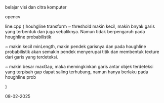 belajar visi dan citra komputer 

opencv

line.cpp {
    houhgline transform
~ threshold makin kecil, makin bnyak garis yang terbentuk dan juga sebaliknya. Namun tidak berpengaruh pada houghline probabilistik

~ makin kecil minLength, makin pendek garisnya dan pada houghline probabilistik akan semakin pendek menyerupai titik dan membentuk texture dari garis yang terdeteksi.

~ makin besar maxGap, maka memingkinkan garis antar objek terdeteksi yang terpisah gap dapat saling terhubung, namun hanya berlaku pada houghline prob

}



08-02-2025
